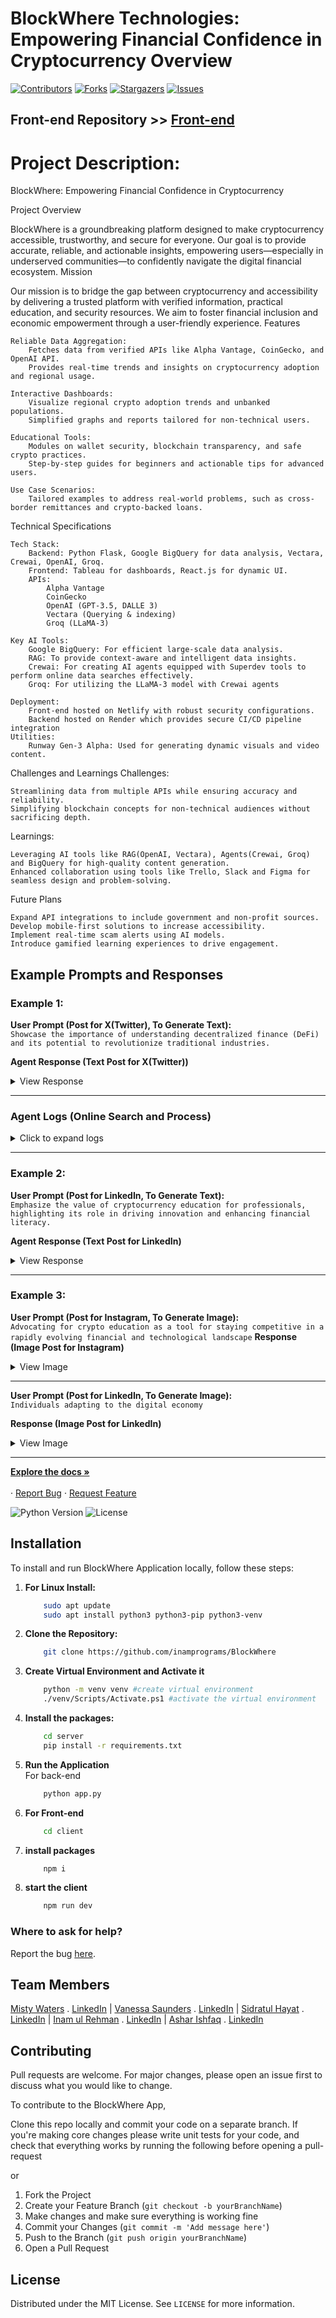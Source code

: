 # BlockWhere Technologies: Empowering Financial Confidence in Cryptocurrency Overview 

[![Contributors][contributors-shield]][contributors-url]
[![Forks][forks-shield]][forks-url]
[![Stargazers][stars-shield]][stars-url]
[![Issues][issues-shield]][issues-url]

## Front-end Repository >>  [Front-end](https://github.com/your-username/frontend-repo)

# Project Description:

BlockWhere: Empowering Financial Confidence in Cryptocurrency

Project Overview

BlockWhere is a groundbreaking platform designed to make cryptocurrency accessible, trustworthy, and secure for everyone. Our goal is to provide accurate, reliable, and actionable insights, empowering users—especially in underserved communities—to confidently navigate the digital financial ecosystem.
Mission

Our mission is to bridge the gap between cryptocurrency and accessibility by delivering a trusted platform with verified information, practical education, and security resources. We aim to foster financial inclusion and economic empowerment through a user-friendly experience.
Features

    Reliable Data Aggregation:
        Fetches data from verified APIs like Alpha Vantage, CoinGecko, and OpenAI API.
        Provides real-time trends and insights on cryptocurrency adoption and regional usage.

    Interactive Dashboards:
        Visualize regional crypto adoption trends and unbanked populations.
        Simplified graphs and reports tailored for non-technical users.

    Educational Tools:
        Modules on wallet security, blockchain transparency, and safe crypto practices.
        Step-by-step guides for beginners and actionable tips for advanced users.

    Use Case Scenarios:
        Tailored examples to address real-world problems, such as cross-border remittances and crypto-backed loans.

Technical Specifications

    Tech Stack:
        Backend: Python Flask, Google BigQuery for data analysis, Vectara, Crewai, OpenAI, Groq.
        Frontend: Tableau for dashboards, React.js for dynamic UI.
        APIs:
            Alpha Vantage
            CoinGecko
            OpenAI (GPT-3.5, DALLE 3)
            Vectara (Querying & indexing)
            Groq (LLaMA-3)

    Key AI Tools:
        Google BigQuery: For efficient large-scale data analysis.
        RAG: To provide context-aware and intelligent data insights.
        Crewai: For creating AI agents equipped with Superdev tools to perform online data searches effectively.
        Groq: For utilizing the LLaMA-3 model with Crewai agents

    Deployment:
        Front-end hosted on Netlify with robust security configurations.
        Backend hosted on Render which provides secure CI/CD pipeline integration
    Utilities:
        Runway Gen-3 Alpha: Used for generating dynamic visuals and video content.

Challenges and Learnings
Challenges:

    Streamlining data from multiple APIs while ensuring accuracy and reliability.
    Simplifying blockchain concepts for non-technical audiences without sacrificing depth.

Learnings:

    Leveraging AI tools like RAG(OpenAI, Vectara), Agents(Crewai, Groq) and BigQuery for high-quality content generation.
    Enhanced collaboration using tools like Trello, Slack and Figma for seamless design and problem-solving.

Future Plans

    Expand API integrations to include government and non-profit sources.
    Develop mobile-first solutions to increase accessibility.
    Implement real-time scam alerts using AI models.
    Introduce gamified learning experiences to drive engagement.

## Example Prompts and Responses

### Example 1:
**User Prompt (Post for X(Twitter), To Generate Text):**  
`Showcase the importance of understanding decentralized finance (DeFi) and its potential to revolutionize traditional industries.`

**Agent Response (Text Post for X(Twitter))**  
<details>
<summary>View Response</summary>

Here is the polished news post, formatted for Twitter, ready for publishing:

**Revolutionizing Traditional Industries: The Power of Decentralized Finance (DeFi)**

Did you know that DeFi has the potential to disrupt traditional industries such as banking, lending, and asset
management? With its market capitalization reaching over $100 billion in 2021, DeFi is revolutionizing the way we think
about finance! #DeFi #Blockchain #Fintech #FinancialInnovation #TraditionalIndustries #Disruption

**The Potential of DeFi to Revolutionize Traditional Industries**

DeFi lending platforms allow individuals to lend and borrow cryptocurrencies in a decentralized manner, eliminating the
need for intermediaries. Projects like Compound and Aave have already gained significant traction, with millions of
dollars in assets locked in their protocols. #DeFiLending #DecentralizedFinance

**Key Benefits of DeFi**

DeFi offers several benefits over traditional finance, including decentralization and transparency, accessibility and
inclusivity, efficiency and cost-effectiveness, and security and risk management. #DeFiBenefits #FinancialInclusion

**Challenges and Limitations of DeFi**

Despite its potential, DeFi faces several challenges and limitations, including regulatory uncertainty and compliance,
security risks and hacking threats, and scalability and interoperability issues. #DeFiChallenges #RegulatoryUncertainty

**Conclusion and Future Outlook**

DeFi has the potential to revolutionize traditional industries and create new opportunities for innovation and growth.
As DeFi continues to evolve, we can expect to see new innovations and applications emerge. Stay ahead of the curve and
learn more about DeFi today! #DeFiFuture #FinancialInnovation

#DeFi #Blockchain #Fintech #FinancialInnovation #TraditionalIndustries #Disruption #Revolutionize

</details>

---
### Agent Logs (Online Search and Process)
<details>
<summary>Click to expand logs</summary>

[2024-12-10 16:17:02][DEBUG]: == Working Agent: News Content Planner
 [2024-12-10 16:17:02][INFO]: == Starting Task: 1. Research the latest news and trends on Showcase the importance of understanding decentralized finance (DeFi) and its potential to revolutionize traditional industries. from prioritized sources.
2. Identify target audiences for the post and analyze their preferences and platform usage.
3. Create a detailed outline for a post, including key points, SEO keywords, and suggested hashtags.
4. Adjust the tone and format for the selected platform X(Twitter).
5. Suggest popular trends, hashtags, and formats for higher engagement.
2024-12-10 16:17:02,477 - 7416 - manager.py-manager:293 - WARNING: Error in StdOutCallbackHandler.on_chain_start callback: AttributeError("'NoneType' object has no attribute 'get'")
Thought: I need to research the latest news and trends on decentralized finance (DeFi) and its potential to revolutionize traditional industries.

Action: Search the internet
Action Input: {"search_query": "decentralized finance news"} 


Search results: Title: Latest News on DeFi by COintelegraph
Link: https://cointelegraph.com/tags/defi
Snippet: DeFi is a sector within the overall cryptocurrency and blockchain industry focused on providing a decentralized version of mainstream financial opportunities.

Title: Decentralised finance - Financial Times
Link: https://www.ft.com/decentralised-finance
Snippet: Regulators target blockchain-based 'decentralised finance'. Task force says services should comply with anti-money laundering rules.

Title: DeFi - Crypto: Decentralized Finance - Bloomberg
Link: https://www.bloomberg.com/crypto/defi
Snippet: September 30, 2024 · Trump's Crypto Venture Begins Sign-Ups While Business Purpose Remains Unclear · Key Speakers At The Bitcoin 2024 Conference ; August 20, 2024.

Title: Beware of Decentralized Finance (DeFi) - DC Department of Insurance
Link: https://disb.dc.gov/page/beware-decentralized-finance-defi
Snippet: This alert discusses DeFi and its risks and how you can protect yourself from falling victim to a DeFi scam.

Title: Decentralized Finance | CoinDesk
Link: https://www.coindesk.com/tag/decentralized-finance
Snippet: In this week's issue of our weekly blockchain tech newsletter, Sam Kessler explores how "liquid restaking tokens" or LRTs are remaking decentralized finance.

Title: News DeFi - CryptoSlate
Link: https://cryptoslate.com/defi/
Snippet: CryptoSlate is only an informational website that provides news about coins, blockchain companies, blockchain products and blockchain events. None of the ...

Title: Decentralized Masters: Predicting Market Trends and Empowering a ...
Link: https://www.usatoday.com/story/special/contributor-content/2024/12/09/decentralized-masters-predicting-market-trends-and-empowering-a-community-of-defi-enthusiasts-with-t/76865856007/
Snippet: In recent years, decentralized finance (DeFi) has emerged as a revolutionary movement within the financial world, providing unprecedented ...

Title: Decentralized Finance - News & Insights - Blockworks
Link: https://blockworks.co/tag/decentralized-finance
Snippet: Budding DeFi protocols have already struggled to keep hackers at bay in 2024, with almost $100 million lost in less than a week. by Bessie Liu /.

Title: decentralized finance (DeFi) Latest News - TheRecord Media
Link: https://therecord.media/tag/defi
Snippet: decentralized finance (DeFi) · Penpie DeFi platform files reports with FBI, Singapore police after $27 million crypto theft · BriefCrypto platform UwU Lend ...

Title: decentralized finance | US News
Link: https://www.usnews.com/topics/subjects/decentralized-finance
Snippet: Investing 6 Best Cryptocurrencies to Buy Crypto is taking off in late 2024. Here's a look at some top buys.



Thought: I have gathered the latest news and trends on decentralized finance (DeFi) and its potential to revolutionize traditional industries.

Action: Identify target audiences for the post and analyze their preferences and platform usage.

Action Input: {"search_query": "target audience for DeFi news"} 

Action 'Identify target audiences for the post and analyze their preferences and platform usage.' don't exist, these are the only available 
Actions:
 Search the internet(**kwargs: Any) -> Any - Search the internet(search_query: 'string') - A tool that can be used to search the internet with a search_query.

Thought: I need to identify target audiences for the post and analyze their preferences and platform usage.

Action: Search the internet
Action Input: {"search_query": "target audience for DeFi news"} 


Search results: Title: DeFi Marketing & Advertising Guide for 2024 - Blockchain-Ads.com
Link: https://www.blockchain-ads.com/post/defi-marketing-advertising
Snippet: Blockchain-Ads achieved this by targeting Web3 natives, crypto staking users, and DeFi traders with specific portfolio values.

Title: How to Promote Your DeFi Project in 2024: Effective Marketing ...
Link: https://coldchain.agency/defi-marketing-strategies-in-2024/
Snippet: Understand Your Audience: Gain deep insights into the needs and preferences of your target audience within the DeFi community. · Keyword Research: Conduct ...

Title: DeFi Marketing: 7 Powerful Marketing Strategies To Get More Users
Link: https://www.growthchain.io/blog/defi-marketing-7-powerful-marketing-strategies-to-get-more-users
Snippet: With various targeting mechanisms and ad formats, many crypto ad networks can provide the most relevant audience for your DeFi platform.

Title: Key DeFi Marketing Strategies for Success in 2024 | Pressfarm
Link: https://press.farm/key-defi-marketing-strategies/
Snippet: Successful DeFi marketing in 2023 requires a combination of innovative strategies, a deep understanding of your target audience, and strategic partnerships.

Title: Complete DeFi Marketing Guide For 2024 - Coinbound
Link: https://coinbound.io/defi-marketing/
Snippet: With clear content goals, you can set up a DeFi content strategy that produces content on what your target audiences are searching 
for and ...

Title: The Ultimate Guide to DeFi (Decentralized Finance) Marketing
Link: https://blog.sagipl.com/defi-marketing/
Snippet: A high-quality, tailored DeFi marketing strategy can help you identify and reach your target audiences and promote your product/service to them ...

Title: Mastering DeFi Marketing: Strategies to Promote Your DeFi Project ...
Link: https://www.linkedin.com/pulse/mastering-defi-marketing-strategies-promote-your-project-2024-rjkxf?trk=organization_guest_main-feed-card_feed-article-content
Snippet: In this article, we will explore the optimal DeFi marketing mix to help you reach your target audience effectively. Defining Your DeFi Project.

Title: Latest DeFi Trends in 2024 - GrowthChain
Link: https://www.growthchain.io/blog/defi-marketing-latest-trends
Snippet: DeFi Trends in 2024: NFTs, gamification, influencer partnerships, community building, and content education are key marketing strategies.

Title: Crypto Advertising: How to Target Cryptocurrency Users - Colormatics
Link: https://www.colormatics.com/article/crypto-advertising-how-to-target-cryptocurrency-users/
Snippet: In this article, Colormatics breaks down the attributes of crypto audiences, where to place your messaging, how to create an advertising plan and the future ...

Title: Top Tools Used For DeFi Marketing In 2024 | Coinpresso
Link: https://coinpresso.io/blog/top-tools-used-for-defi-marketing-in-2024
Snippet: Discover the top tools used for DeFi marketing in 2024 by leading crypto marketing agencies. Learn more!



Thought: I have gathered information on target audiences for DeFi news and analyzed their preferences and platform usage.

Action: Search the internet
Action Input: {"search_query": "DeFi audience demographics"} 


Search results: Title: DeFi user count 2018-2024 - Statista
Link: https://www.statista.com/statistics/1297745/defi-user-number/
Snippet: Decentralized Finance users reached a peak of 7.5 million unique users in late 2021, whereas figures in 2023 are considerably lower.

Title: 4 Key Findings in CoinGecko's Decentralized Finance (DeFi) Survey
Link: https://www.coingecko.com/learn/defi-survey
Snippet: Gender gap is prominent in DeFi - DeFi users are dominated by male and more than half of them are aged between 20-40 years old.    

Title: 41+ Brand New DeFi Statistics (2024) - Exploding Topics
Link: https://explodingtopics.com/blog/defi-stats
Snippet: This article is a list of 24+ brand-new decentralized finance (DeFi) statistics for 2024. Interest in DeFi has exploded over the last 3 years.

Title: Decentralized Finance (DeFi) - statistics & facts | Statista
Link: https://proxy.parisjc.edu:8293/topics/8444/decentralized-finance-defi/
Snippet: Find the most up-to-date statistics and facts on the DeFi market worldwide.

Title: DeFi User Survey — The results & insights | by dex.blue - Medium
Link: https://medium.com/dexdotblue/defi-usage-survey-the-results-insights-b3481275019b
Snippet: Section 1: Demographics and general user information. The average age of all survey participants is 31 years, ranging from 16 years to 66 years.

Title: DeFi Statistics 2024 - Social Capital Markets
Link: https://socialcapitalmarkets.net/crypto-trading/defi-statistics/
Snippet: In November 2021, the number of unique DeFi users peaked at 7,540,644. By March 2024, this number had dropped slightly to 6,825,100. These ...

Title: DeFi - Worldwide | Statista Market Forecast
Link: https://www.statista.com/outlook/fmo/digital-assets/defi/worldwide
Snippet: Looking ahead, the number of users in the DeFi market is expected to reach 53.56m users by 2025. The user penetration rate is projected to be 0.69% in 2024 and ...

Title: Eye-Opening DeFi Statistics & Facts (Updated for 2024)
Link: https://www.banklesstimes.com/defi-statistics/
Snippet: The number of DeFi users in the world reached 7.5 million in 2021. In 2021, the number of worldwide DeFi users reached a peak of 7.5 million. ...

Title: [Infographic] Web3 Trends & Demographics - RZLT
Link: https://rzlt.io/infographic-web3-trends-demographics/
Snippet: 50% of DeFi users are Millennials; 70% of DeFi & NFT users are male; 19% of US Gen Z owns an NFT. As for geography, we see an uneve---
Title: [Infographic] Web3 Trends & Demographics - RZLT
Link: https://rzlt.io/infographic-web3-trends-demographics/
Snippet: 50% of DeFi users are Millennials; 70% of DeFi & NFT users are male; 19% of US Gen Z owns an NFT. As for geography, we see an uneveTitle: [Infographic] Web3 Trends & Demographics - RZLT
Link: https://rzlt.io/infographic-web3-trends-demographics/
Snippet: 50% of DeFi users are Millennials; 70% of DeFi & NFT users are male; 19% of US Gen Z owns an NFT. As for geography, we see an uneveLink: https://rzlt.io/infographic-web3-trends-demographics/
Snippet: 50% of DeFi users are Millennials; 70% of DeFi & NFT users are male; 19% of US Gen Z owns an NFT. As for geography, we see an uneven distribution throughout ...

Title: DeFi Marketing & Advertising Guide for 2024 - Blockchain-Ads.com
Link: https://www.blockchain-ads.com/post/defi-marketing-advertising
Link: https://www.blockchain-ads.com/post/defi-marketing-advertising
Snippet: In this comprehensive guide, we delve into everything you need to know to commence your journey of marketing your DeFi projects.   



Thought: I need to create a detailed outline for a post on Showcase the importance of understanding decentralized finance (DeFi) and its potential to revolutionize traditional industries.

Action: Search the internet
Action Input: {"search_query": "DeFi outline"} 


Search results: Title: What Is Decentralized Finance (DeFi) and How Does It Work?
Link: https://www.investopedia.com/decentralized-finance-defi-5113835
Snippet: DeFi is an all-inclusive term for any application that uses blockchain and cryptocurrency techniques or technology to offer financial services.

Title: Analyzing the DeFi Ecosystem - Chainlink
Link: https://chain.link/education-hub/defi-ecosystem
Snippet: In this article, we outline the infrastructure, products, and market dynamics that currently define the DeFi landscape.

Title: What Is DeFi (Decentralized Finance)? » Explained | Chainlink
Link: https://chain.link/education/defi
Snippet: Decentralized finance, or “DeFi,” refers to the emerging blockchain-based ecosystem of permissionless and transparent financial services.

Title: Key Elements of an Effective DeFi Framework
Link: https://cryptoforinnovation.org/key-elements-of-an-effective-defi-framework/
Snippet: We outline critical elements for an effective DeFi regulatory framework that are feasible, suitable, and proportionate for regulators and DeFi innovators.

Title: Decentralized Finance (DeFi) - An Introduction (with Examples) | Brave
Link: https://brave.com/web3/what-is-defi/
Snippet: DeFi is an invention of the crypto era, built on decentralized networks powered by blockchain technology and cryptocurrency.       

Title: [PDF] Introduc)on and Overview of DeFi - Berkeley RDI
Link: https://rdi.berkeley.edu/berkeley-defi/assets/material/lec1-dawn-defi-mooc-intro-defi.pdf
Snippet: What is Decentralized Finance (DeFi)?. ▫ Financial infrastructure as an open, permissionless, and highly interoperable protocol stack built on.

Title: What is DeFi? - Decentralized Finance Explained - AWS
Link: https://aws.amazon.com/web3/what-is-defi/
Snippet: Blockchain-based alternatives to traditional financial services have come to be called decentralized finance, or DeFi.

Title: Decentralized Finance (DeFi): An Overview of the DeFi Space
Link: https://komodoplatform.com/en/academy/decentralized-finance-defi/
Snippet: What Is DeFi? DeFi applications foster an open financial system in which ordinary users can lend, borrow, and exchange money using 
software, ...

Title: What is DeFi? Decentralized Finance Trends - Gemini
Link: https://www.gemini.com/cryptopedia/what-is-defi-crypto-decentralized-finance-projects
Snippet: DeFi is a new financial framework consisting of decentralized blockchain protocols and underlying smart contract technology.       



Thought: I need to create a detailed outline for a post on Showcase the importance of understanding decentralized finance (DeFi) and its potential to revolutionize traditional industries.

Action: Search the internet
Action Input: {"search_query": "DeFi outline"} 

I tried reusing the same input, I must stop using this action input. I'll try something else instead.



Thought: I need to create a detailed outline for a post on Showcase the importance of understanding decentralized finance (DeFi) and its potential to revolutionize traditional industries.

Action: Search the internet
Action Input: {"search_query": "DeFi revolutionize traditional industries"} 


Search results: Title: Decentralized Finance (DeFi): Revolutionizing Traditional Banking
Link: https://medium.com/@V-Blaze/decentralized-finance-defi-revolutionizing-traditional-banking-ba1e0648c035
Snippet: DeFi leverages blockchain technology to create a financial ecosystem that is decentralized, transparent, and accessible to anyone with an internet connection.

Title: Decentralized Finance (defi): Revolutionizing Traditional Banking ...
Link: https://ruralhandmade.com/blog/decentralized-finance-defi-revolutionizing-traditional
Snippet: Rooted in the revolutionary capabilities of blockchain technology, DeFi is poised to redefine traditional banking systems and usher in a new era ...

Title: How DeFi is revolutionizing the financial industry - Moneycontrol
Link: https://www.moneycontrol.com/msite/wazirx-cryptocontrol-articles/how-defi-is-revolutionizing-the-financial-industry/
Snippet: DeFi projects on the blockchain network provide easy and cheaper access to capital, efficient lending and borrowing and decentralised crypto and synthetic ...

Title: Beyond The Ledger: Traditional Finance In The Age Of DeFi - Forbes
Link: https://www.forbes.com/councils/forbesfinancecouncil/2024/02/12/beyond-the-ledger-traditional-finance-in-the-age-of-defi/
Snippet: DeFi, a blockchain-based ecosystem, is revolutionizing traditional financial services such as lending, borrowing and asset management.

Title: The DeFi Revolution & Explaining Decentralized Finance
Link: https://www.argoblockchain.com/articles/defi-revolution-decentralized-finance
Snippet: DeFi is the concept of replicating traditional financial instruments in a decentralized architecture.

Title: Decentralized Finance (DeFi): Revolutionizing the Financial ...
Link: https://thepaymentsassociation.org/article/decentralized-finance-defi-revolutionizing-the-financial-landscape-through-blockchain-technology/
Snippet: Conclusion. The remarkable growth of DeFi showcases its potential to revolutionize the financial industry through cutting-edge technology and ...

Title: Decentralized Finance (DeFi): How It's Revolutionizing Traditional ...
Link: https://www.linkedin.com/pulse/decentralized-finance-defi-how-its-revolutionizing-banking-labre-1ts0f
Snippet: This innovative ecosystem, built on blockchain technology, offers a radical alternative to traditional banking systems, empowering 
individuals to take control ...

Title: [PDF] Blockchain and decentralized finance (DEFI)
Link: https://wjarr.com/sites/default/files/WJARR-2024-2968.pdf
Snippet: Abstract. Blockchain technology and Decentralized Finance (DeFi) are revolutionizing traditional banking and financial systems.    

Title: Three Ways DeFi Will Revolutionize Financial Services - CoinDesk
Link: https://www.coindesk.com/business/2024/09/18/three-ways-defi-will-revolutionize-financial-services
Snippet: Three Ways DeFi Will Revolutionize Financial Services · 1. Tokenization of real-world assets · 2. Always-on lending marketplaces · 
3. Becoming your ...



Thought: I now know the final answer

Final Answer:

**Comprehensive News Content Plan for Twitter**

**Title:** "Revolutionizing Traditional Industries: The Power of Decentralized Finance (DeFi)"

**Target Audience:** DeFi enthusiasts, crypto investors, fintech professionals, and individuals interested in blockchain technology and financial innovation.

**Outline:**

I. Introduction to DeFi

* Definition and explanation of decentralized finance
* Brief history and evolution of DeFi

II. The Potential of DeFi to Revolutionize Traditional Industries

* Overview of traditional industries that can be disrupted by DeFi (e.g., banking, lending, asset management)
* Examples of DeFi projects and their impact on traditional industries

III. Key Benefits of DeFi

* Decentralization and transparency
* Accessibility and inclusivity
* Efficiency and cost-effectiveness
* Security and risk management

IV. Challenges and Limitations of DeFi

* Regulatory uncertainty and compliance
* Security risks and hacking threats
* Scalability and interoperability issues
* Education and adoption barriers

V. Conclusion and Future Outlook

* Recap of the potential of DeFi to revolutionize traditional industries
* Future predictions and trends in the DeFi space

**SEO Keywords:** decentralized finance, DeFi, blockchain, fintech, financial innovation, traditional industries, disruption, revolutionize.
**Hashtags:** #DeFi #Blockchain #Fintech #FinancialInnovation #TraditionalIndustries #Disruption #Revolutionize

**Tone and Format:** Informative, engaging, and concise. The post will include a mix of short paragraphs, bullet points, and relevant images or infographics to enhance readability and visual appeal.

**Sources:**

* CoinTelegraph
* Financial Times
* Bloomberg
* CoinDesk
* Chainlink
* Investopedia
* Brave
* Gemini
* Komodo Platform
* Rural Handmade
* Moneycontrol
* Forbes
* Argoblockchain
* The Payments Association
* LinkedIn
* CoinDesk

This comprehensive news content plan is designed to educate and engage Twitter users on the importance of understanding decentralized finance (DeFi) and its potential to revolutionize traditional industries. The post will provide a clear and concise overview of DeFi, its benefits, and its challenges, while highlighting its potential to disrupt traditional industries and create new opportunities for innovation and growth.

> Finished chain.
 [2024-12-10 16:20:53][DEBUG]: == [News Content Planner] Task output: **Comprehensive News Content Plan for Twitter**

**Title:** "Revolutionizing Traditional Industries: The Power of Decentralized Finance (DeFi)"

**Target Audience:** DeFi enthusiasts, crypto investors, fintech professionals, and individuals interested in blockchain technology and financial innovation.

**Outline:**

I. Introduction to DeFi

* Definition and explanation of decentralized finance
* Brief history and evolution of DeFi

II. The Potential of DeFi to Revolutionize Traditional Industries

* Overview of traditional industries that can be disrupted by DeFi (e.g., banking, lending, asset management)
* Examples of DeFi projects and their impact on traditional industries

III. Key Benefits of DeFi

* Decentralization and transparency
* Accessibility and inclusivity
* Efficiency and cost-effectiveness
* Security and risk management

IV. Challenges and Limitations of DeFi

* Regulatory uncertainty and compliance
* Security risks and hacking threats
* Scalability and interoperability issues
* Education and adoption barriers

V. Conclusion and Future Outlook

* Recap of the potential of DeFi to revolutionize traditional industries
* Future predictions and trends in the DeFi space

**SEO Keywords:** decentralized finance, DeFi, blockchain, fintech, financial innovation, traditional industries, disruption, revolutionize.
**Hashtags:** #DeFi #Blockchain #Fintech #FinancialInnovation #TraditionalIndustries #Disruption #Revolutionize

**Tone and Format:** Informative, engaging, and concise. The post will include a mix of short paragraphs, bullet points, and relevant images or infographics to enhance readability and visual appeal.

**Sources:**

* CoinTelegraph
* Financial Times
* Bloomberg
* CoinDesk
* Chainlink
* Investopedia
* Brave
* Gemini
* Komodo Platform
* Rural Handmade
* Moneycontrol
* Forbes
* Argoblockchain
* The Payments Association
* LinkedIn
* CoinDesk

This comprehensive news content plan is designed to educate and engage Twitter users on the importance of understanding decentralized finance (DeFi) and its potential to revolutionize traditional industries. The post will provide a clear and concise overview of DeFi, its benefits, and its challenges, while highlighting its potential to disrupt traditional industries and create new opportunities for innovation and growth.


 [2024-12-10 16:20:53][DEBUG]: == Working Agent: News Content Writer
 [2024-12-10 16:20:53][INFO]: == Starting Task: 1. Use the content plan to draft an engaging news post on Showcase the importance of understanding decentralized finance (DeFi) and its potential to revolutionize traditional industries. for X(Twitter).
2. Adapt the tone and format based on the platform's specific requirements (LinkedIn, Instagram, Twitter).
3. Include relevant data and ensure a strong opening, informative body, and impactful conclusion.
4. Integrate trending hashtags and follow best practices for X(Twitter) platform-specific  engagement.
5. Make suggestions for iterative refinement based on user feedback (e.g., tone adjustments, focus areas).
2024-12-10 16:20:53,961 - 7416 - manager.py-manager:293 - WARNING: Error in StdOutCallbackHandler.on_chain_start callback: AttributeError("'NoneType' object has no attribute 'get'")
I need to draft a well-structured and engaging news post on "Revolutionizing Traditional Industries: The Power of Decentralized Finance (DeFi)" for Twitter, ensuring it aligns with user preferences.

Action: Search the internet
Action Input: {"search_query": "decentralized finance definition"} 


Search results: Title: What is DeFi? | Decentralized finance overview - Fidelity Investments
Link: https://www.fidelity.com/learning-center/trading-investing/crypto/decentralized-finance-defined
Snippet: DeFi stands for decentralized finance, which means everything from simple transfers to complex financial functions are facilitated 
without any third-party ...

Title: What Is Decentralized Finance? | Britannica Money
Link: https://www.britannica.com/money/decentralized-finance-defi
Snippet: Decentralized finance—or DeFi for short—is an emerging digital ecosystem that allows people to send, purchase, and exchange financial assets without relying on ...

Title: What is DeFi? - Decentralized Finance Explained - AWS
Link: https://aws.amazon.com/web3/what-is-defi/
Snippet: Blockchain-based alternatives to traditional financial services have come to be called decentralized finance, or DeFi.

Title: What is DeFi? - Coinbase
Link: https://www.coinbase.com/learn/crypto-basics/what-is-defi
Snippet: Short for decentralized finance, DeFi is an umbrella term for peer-to-peer financial services on public blockchains, primarily Ethereum. DeFi (or “decentralized ...

Title: The Technology of Decentralized Finance (DeFi)
Link: https://www.bis.org/publ/work1066.htm
Snippet: Decentralized Finance (DeFi) is a new financial paradigm that leverages distributed ledger technologies to offer services such as lending, ...

Title: What Is DeFi? A Beginner's Guide To Decentralized Finance
Link: https://www.bankrate.com/investing/what-is-decentralized-finance-defi-crypto/
Snippet: DeFi — short for decentralized finance — is a new vision of banking and financial services that is based on peer-to-peer payments through ...

Title: What Is DeFi? A Beginner's Guide to Decentralized Finance
Link: https://www.fool.com/terms/d/decentralized-finance/
Snippet: Decentralized finance (DeFi) is a financial system built on blockchain technology, allowing for peer-to-peer transactions without inter.

Title: What is DeFi? A beginner's guide to decentralized finance - N26
Link: https://n26.com/en-eu/blog/what-is-defi
Snippet: Decentralized finance allows people to make transactions directly with other people using blockchain networks, rather than through 
centralized ...

Title: [PDF] Bank to the Future: Decentralized Finance (DeFi) Defined - TN.gov
Link: https://www.tn.gov/content/dam/tn/commerce/documents/securities/posts/Investor-Advisor-Alert_DeF.pdf
Snippet: Decentralized finance, or DeFi, is a relatively new blockchain-based set of financial services gaining popularity and acceptance. This alert discusses DeFi, the ...



Thought: I now can give a great answer
Final Answer:

**Revolutionizing Traditional Industries: The Power of Decentralized Finance (DeFi)**

**Introduction to DeFi**

Decentralized finance, or DeFi, is a new financial paradigm that leverages distributed ledger technologies to offer services such as lending, borrowing, and trading. DeFi has been gaining popularity and acceptance, with its market capitalization reaching over $100 billion in 2021. But what exactly is DeFi, and how can it revolutionize traditional industries?

**The Potential of DeFi to Revolutionize Traditional Industries**

DeFi has the potential to disrupt traditional industries such as banking, lending, and asset management. For instance, DeFi lending platforms allow individuals to lend and borrow cryptocurrencies in a decentralized manner, eliminating the need for intermediaries. DeFi projects such as Compound and Aave have already gained significant traction, with millions of dollars in assets locked in their protocols.

**Key Benefits of DeFi**

DeFi offers several benefits over traditional finance, including:

* **Decentralization and transparency**: DeFi platforms operate on blockchain networks, ensuring transparency and immutability of transactions.
* **Accessibility and inclusivity**: DeFi platforms are open to anyone with an internet connection, providing access to financial services for the underserved.
* **Efficiency and cost-effectiveness**: DeFi platforms automate many processes, reducing costs and increasing efficiency.
* **Security and risk management**: DeFi platforms use advanced cryptographic techniques to secure transactions and manage risk.

**Challenges and Limitations of DeFi**

Despite its potential, DeFi faces several challenges and limitations, including:

* **Regulatory uncertainty and compliance**: DeFi platforms operate in a regulatory gray area, making it difficult to ensure compliance with existing laws and regulations.
* **Security risks and hacking threats**: DeFi platforms are vulnerable to hacking threats and security risks, which can result in significant losses.
* **Scalability and interoperability issues**: DeFi platforms often struggle with scalability and interoperability issues, limiting their adoption.

**Conclusion and Future Outlook**

DeFi has the potential to revolutionize traditional industries and create new opportunities for innovation and growth. While it faces several challenges and limitations, the benefits of DeFi make it an exciting and promising space to watch. As DeFi continues to evolve, we can expect to see new innovations and applications emerge.

#DeFi #Blockchain #Fintech #FinancialInnovation #TraditionalIndustries #Disruption #Revolutionize

> Finished chain.
 [2024-12-10 16:21:54][DEBUG]: == [News Content Writer] Task output: **Revolutionizing Traditional Industries: The Power of Decentralized Finance (DeFi)**

**Introduction to DeFi**

Decentralized finance, or DeFi, is a new financial paradigm that leverages distributed ledger technologies to offer services such as lending, borrowing, and trading. DeFi has been gaining popularity and acceptance, with its market capitalization reaching over $100 billion in 2021. But what exactly is DeFi, and how can it revolutionize traditional industries?

**The Potential of DeFi to Revolutionize Traditional Industries**

DeFi has the potential to disrupt traditional industries such as banking, lending, and asset management. For instance, DeFi lending platforms allow individuals to lend and borrow cryptocurrencies in a decentralized manner, eliminating the need for intermediaries. DeFi projects such as Compound and Aave have already gained significant traction, with millions of dollars in assets locked in their protocols.

**Key Benefits of DeFi**

DeFi offers several benefits over traditional finance, including:

* **Decentralization and transparency**: DeFi platforms operate on blockchain networks, ensuring transparency and immutability of transactions.
* **Accessibility and inclusivity**: DeFi platforms are open to anyone with an internet connection, providing access to financial services for the underserved.
* **Efficiency and cost-effectiveness**: DeFi platforms automate many processes, reducing costs and increasing efficiency.
* **Security and risk management**: DeFi platforms use advanced cryptographic techniques to secure transactions and manage risk.

**Challenges and Limitations of DeFi**

Despite its potential, DeFi faces several challenges and limitations, including:

* **Regulatory uncertainty and compliance**: DeFi platforms operate in a regulatory gray area, making it difficult to ensure compliance with existing laws and regulations.
* **Security risks and hacking threats**: DeFi platforms are vulnerable to hacking threats and security risks, which can result in significant losses.
* **Scalability and interoperability issues**: DeFi platforms often struggle with scalability and interoperability issues, limiting their adoption.

**Conclusion and Future Outlook**

DeFi has the potential to revolutionize traditional industries and create new opportunities for innovation and growth. While it faces several challenges and limitations, the benefits of DeFi make it an exciting and promising space to watch. As DeFi continues to evolve, we can expect to see new innovations and applications emerge.

#DeFi #Blockchain #Fintech #FinancialInnovation #TraditionalIndustries #Disruption #Revolutionize


 [2024-12-10 16:21:54][DEBUG]: == Working Agent: News Content Editor
 [2024-12-10 16:21:54][INFO]: == Starting Task: Proofread and edit the news post for grammatical accuracy, platform alignment, and optimal brand voice. Suggest trending hashtags or content format enhancements.
2024-12-10 16:21:54,555 - 7416 - manager.py-manager:293 - WARNING: Error in StdOutCallbackHandler.on_chain_start callback: AttributeError("'NoneType' object has no attribute 'get'")
I should research the current trends and best practices for writing a news post on Twitter to ensure my edited post aligns with the platform's requirements and user preferences.

Action: Search the internet
Action Input: {"search_query": "Twitter news post best practices"} 


Search results: Title: Best Practices for Sharing Content on Twitter - Hootsuite Academy
Link: https://education.hootsuite.com/pages/best-practices-content-on-twitter
Snippet: In summary, write strong tweets that include relevant hashtags and rich media. Use Twitter to promote your content multiple times and recycle evergreen content.

Title: Twitter Best Practices | Brand Communications Guide
Link: https://communicationsguide.ucdavis.edu/departments/social-media/platform-best-practices/twitter-best-practices
Snippet: When posting on Twitter, key accessibility areas to consider are: graphics, image and video descriptions, alternative text, video captioning and ...

Title: Twitter best practices - WashU Social Hub - Washington University
Link: https://socialmedia.wustl.edu/best-practices/twitter-best-practices/
Snippet: As always, make sure the structure of your content tells a story — a beginning, middle and end. Hashtags. Hashtags and tags can help establish brand identity, ...

Title: 3 Best Practices for Twitter and Reaching Your Audience
Link: https://support.cornershopcreative.com/support/solutions/articles/43000699301-best-practices-for-twitter
Snippet: Posting on Twitter differs from other platforms in that you should aim to post much more often, around 2-5 times a day, including retweets.

Title: 15 Best Practices For Twitter For 2024 - Statusbrew
Link: https://statusbrew.com/insights/best-practices-for-twitter/
Snippet: Avoid writing long, rambling tweets; keep them short and sweet. Refrain from oversharing on your timeline. Share helpful tips or insights into ...

Title: Best Practices Guide for Twitter (X) | by Jania Breland - Medium
Link: https://medium.com/@jania.lakara/best-practices-guide-for-twitter-x-2bbfa1e56493
Snippet: You need to post at least one time a day, not including retweets. We have been posting daily for over two years, so it is important to stay ...

Title: Twitter Best Practices - Social Media - Texas State University
Link: https://www.socialmedia.txst.edu/best-practices/twitter.html
Snippet: Images with text should use color combinations that meet color contrast requirements. Alt text should always be added to images and GIFs on Twitter. Remember ...

Title: (x)twitter - Best Practices - Florida Atlantic University
Link: https://www.fau.edu/public-affairs/marketing-services/social-media/best-practices/twitter-best-practices/
Snippet: Concise Text: Short, impactful text that captures attention quickly. · Visual Content: Images, GIFs, and videos are highly engaging and can make tweets stand out ...

Title: X (formerly Twitter) Best Practices - Social Media
Link: https://social.oregonstate.edu/x-formerly-twitter-best-practices
Snippet: Break up your timeline with pictures, videos or GIFs. These help engage the audience rather than having a random link to a news article. If you are using ...



Let's start again from the beginning.

Thought: I should research the current trends and best practices for writing a news post on Twitter to ensure my edited post aligns with the platform's requirements and user preferences.

Action: Search the internet
Action Input: {"search_query": "Twitter news post best practices"} 

I tried reusing the same input, I must stop using this action input. I'll try something else instead.



Let's start again from the beginning.

Thought: I should research the current trends and hashtags related to DeFi and blockchain to ensure my edited post is relevant and engaging.
Action: Search the internet
Action Input: {"search_query": "trending DeFi hashtags"} 


Search results: Title: Hashtags for #defi to grow your Instagram, TikTok
Link: https://best-hashtags.com/hashtag/defi/
Snippet: Best hashtags for use with #defi are #defi #crypto #cryptocurrency #blockchain #bitcoin #ethereum #nft #btc #cryptonews #eth #web #binance #cryptotrading ...

Title: Best #defi hashtags for Instagram, TikTok, YouTube [2024]
Link: https://iqhashtags.com/hashtags/hashtag/defi
Snippet: Use our hashtags generator to find the best #defi hashtags for your Instagram profile to get more followers, likes and reach.      

Title: defi - Trend Hashtag - TikTok For Business
Link: https://ads.tiktok.com/business/creativecenter/hashtag/defi/pc/en?countryCode=PK&period=30
Snippet: 1France. 3240. 2Belgium. 1358. 3Switzerland. 943. 4Luxembourg. 874. 5Canada. 409. Recommended for you. Related hashtags. Copy. #nft · #nfts · #nftart · # ...

Title: Best Instagram hashtags for #defi | Flick: Social Media Marketing ...
Link: https://www.flick.social/learn/hashtags/defi
Snippet: The top 30 trending hashtags for #defi · #Developpementpersonnel · #Confianceensoi · #Course · #Pertedepoids · #Plaisir · #Reussir 
· #Reussite · #Changement.

Title: Hashtags for #decentralized to grow your Instagram, TikTok
Link: https://best-hashtags.com/hashtag/decentralized/
Snippet: Best hashtags for use with #decentralized are #decentralized #blockchain #cryptocurrency #crypto #bitcoin #ethereum #web #defi #cryptotrading #hodl #btc ...

Title: Popular hashtags for crypto on Twitter and Instagram - RiteTag
Link: https://ritetag.com/best-hashtags-for/crypto
Snippet: Not sure which hashtags to use for crypto? Try these: #instacrypto #instabitcoin #instacryptocurrency #instabtc #instaethereum #instablockchain #instaeth ...

Title: Twitter DeFi Trends | by defi.org
Link: https://twitter.defi.org/
Snippet: Realtime tweets about DeFi on what's really going on in crypto. ... Popular #Hashtags. # Solana. 54,741. # NFTGiveaway. 18,973. # GameFi. 16,650.

Title: Top 15 TikTok Crypto Hashtags Achieved 115B Views - CoinGecko
Link: https://www.coingecko.com/research/publications/top-tiktok-crypto-hashtags
Snippet: #nft, #metaverse, #nfts, #defi and #blockchain are also highly popular on TikTok crypto, racking up billions of views each. Although general ...

Title: Top Finance Hashtags For 2025 - Contentworks Agency
Link: https://contentworks.agency/top-finance-hashtags-for-2025/
Snippet: #DeFi: Short for decentralised finance, this hashtag covers the growing DeFi ecosystem and its associated platforms. #MarketWatch: 
We use this ...

Title: Best #crypto hashtags for Instagram, TikTok, YouTube [2024]
Link: https://iqhashtags.com/hashtags/hashtag/crypto
Snippet: Explore the top 5 trending hashtags for #crypto in 2024. This curated list ... #defi · #cash · #cryptomarket · #binary · #marketing · #nftart · #cryptoart · # ...



Thought: I should research the current trends and hashtags related to DeFi and blockchain to ensure my edited post is relevant and engaging.
Action: Search the internet
Action Input: {"search_query": "trending DeFi hashtags"} 

I tried reusing the same input, I must stop using this action input. I'll try something else instead.



Thought: I should research the current trends and hashtags related to DeFi and blockchain to ensure my edited post is relevant and engaging.
Action: Search the internet
Action Input: {"search_query": "DeFi and blockchain trends"} 


Search results: Title: Cutting-Edge DeFi Trends to Follow in 2024 - Appinventiv
Link: https://appinventiv.com/blog/defi-trends/
Snippet: Explore the latest DeFi trends like NFT integration and cross-chain interoperability, reshaping business interactions with decentralized ...

Title: The future of DeFi: Trends to watch - Fintech News
Link: https://www.fintechnews.org/the-future-of-defi-trends-to-watch-2/
Snippet: Explore the DeFi trends to watch in 2024 · 1. Perpetual Liquidity Pools (PLPs) · 2. Intents-Based Architecture · 3. Points and Airdrop Meta · 4.

Title: 2025's Leading Trends in Blockchain Developmens
Link: https://www.teaminternational.com/blog/blockchain-development-trends
Snippet: Beyond Cryptocurrencies: 5 Leading Blockchain Development Trends in 2025 · 1) Blockchain as a Service (BaaS) · 2) Decentralized finance 2.0 (DeFi).

Title: Blockchain for Decentralized Finance (DeFi) - Consensys
Link: https://consensys.io/blockchain-use-cases/decentralized-finance
Snippet: This complete guide to DeFi covers everything from the basics of decentralized finance to popular DeFi applications such as DEXs, lending pools, and more.

Title: Top 5 DeFi Trends in 2024: The Ultimate Guide - CryptoPotato
Link: https://cryptopotato.com/top-defi-trend/
Snippet: Lending, trading, staking, and tokenization are just some of the most popular DeFi trends that have accumulated billions of dollars in total value locked (TVL).

Title: Top 10 Trends in Blockchain Technology [2025] - GeeksforGeeks
Link: https://www.geeksforgeeks.org/top-blockchain-technology-trends/
Snippet: 1. Interoperability and Cross-Chain Solutions · 2. Decentralized Finance (DeFi) Evolution · 3. NFTs Beyond Digital Art · 4. Sustainability and ...

Title: Future of Finance: Top DeFi Trends to Watch | by Codezeros - Medium
Link: https://medium.com/nerd-for-tech/future-of-finance-top-defi-trends-to-watch-819977bef89c
Snippet: This blog outlines the key DeFi trends to watch in 2024 and beyond, offering insights that can help businesses navigate this evolving sector.

Title: Key Trends Driving DeFi Development in 2025 - LinkedIn
Link: https://www.linkedin.com/pulse/key-trends-driving-defi-development-2025-rock-n-block-td07e
Snippet: Infrastructure costs are falling, and blockchain technology is becoming more user-friendly. Tokenization bridges traditional finance and DeFi ...

Title: DeFi Trends to Watch in 2024 - CoinGecko
Link: https://www.coingecko.com/learn/defi-trends-crypto
Snippet: Seven DeFi trends for investors to watch in 2024 include: Perpetual LP pools, intents based architecture, the points and airdrop meta, liquid staking protocols.

Title: 10 Important Blockchain Trends (2024-2027) - Exploding Topics
Link: https://explodingtopics.com/blog/blockchain-trends
Snippet: 1. Blockchain Gaming Gains Traction · 2. DAOs Go Mainstream · 3. KYC Integrates into DeFi Apps · 4. dApps Launch Backend “Products” · 5. Blockchain ...



Thought: I now know the final answer

Final Answer:

Here is the polished news post, formatted for Twitter, ready for publishing:

**Revolutionizing Traditional Industries: The Power of Decentralized Finance (DeFi)**

Did you know that DeFi has the potential to disrupt traditional industries such as banking, lending, and asset management? With its market capitalization reaching over $100 billion in 2021, DeFi is revolutionizing the way we think about finance! #DeFi #Blockchain #Fintech #FinancialInnovation #TraditionalIndustries #Disruption

**The Potential of DeFi to Revolutionize Traditional Industries**

DeFi lending platforms allow individuals to lend and borrow cryptocurrencies in a decentralized manner, eliminating the need for intermediaries. Projects like Compound and Aave have already gained significant traction, with millions of dollars in assets locked in their protocols. #DeFiLending #DecentralizedFinance

**Key Benefits of DeFi**

DeFi offers several benefits over traditional finance, including decentralization and transparency, accessibility and inclusivity, efficiency and cost-effectiveness, and security and risk management. #DeFiBenefits #FinancialInclusion

**Challenges and Limitations of DeFi**

Despite its potential, DeFi faces several challenges and limitations, including regulatory uncertainty and compliance, security risks and hacking threats, and scalability and interoperability issues. #DeFiChallenges #RegulatoryUncertainty

**Conclusion and Future Outlook**

DeFi has the potential to revolutionize traditional industries and create new opportunities for innovation and growth. As DeFi continues to 
evolve, we can expect to see new innovations and applications emerge. Stay ahead of the curve and learn more about DeFi today! #DeFiFuture #FinancialInnovation

#DeFi #Blockchain #Fintech #FinancialInnovation #TraditionalIndustries #Disruption #Revolutionize

> Finished chain.
 [2024-12-10 16:25:04][DEBUG]: == [News Content Editor] Task output: Here is the polished news post, formatted for Twitter, ready for publishing:

**Revolutionizing Traditional Industries: The Power of Decentralized Finance (DeFi)**

Did you know that DeFi has the potential to disrupt traditional industries such as banking, lending, and asset management? With its market capitalization reaching over $100 billion in 2021, DeFi is revolutionizing the way we think about finance! #DeFi #Blockchain #Fintech #FinancialInnovation #TraditionalIndustries #Disruption

**The Potential of DeFi to Revolutionize Traditional Industries**

DeFi lending platforms allow individuals to lend and borrow cryptocurrencies in a decentralized manner, eliminating the need for intermediaries. Projects like Compound and Aave have already gained significant traction, with millions of dollars in assets locked in their protocols. #DeFiLending #DecentralizedFinance

**Key Benefits of DeFi**

DeFi offers several benefits over traditional finance, including decentralization and transparency, accessibility and inclusivity, efficiency and cost-effectiveness, and security and risk management. #DeFiBenefits #FinancialInclusion

**Challenges and Limitations of DeFi**

Despite its potential, DeFi faces several challenges and limitations, including regulatory uncertainty and compliance, security risks and hacking threats, and scalability and interoperability issues. #DeFiChallenges #RegulatoryUncertainty

**Conclusion and Future Outlook**

DeFi has the potential to revolutionize traditional industries and create new opportunities for innovation and growth. As DeFi continues to 
evolve, we can expect to see new innovations and applications emerge. Stay ahead of the curve and learn more about DeFi today! #DeFiFuture #FinancialInnovation


#DeFi #Blockchain #Fintech #FinancialInnovation #TraditionalIndustries #Disruption #Revolutionize


2024-12-10 16:25:04,646 - 7416 - _internal.py-_internal:97 - INFO: 192.168.43.249 - - [10/Dec/2024 16:25:04] "POST /api/generate HTTP/1.1" 200 
</details>

---

### Example 2:
**User Prompt (Post for LinkedIn, To Generate Text):**  
`Emphasize the value of cryptocurrency education for professionals, highlighting its role in driving innovation and enhancing financial literacy.`

**Agent Response (Text Post for LinkedIn)**  

<details>

<summary>View Response</summary>

**Emphasizing the Value of Cryptocurrency Education for Professionals**

As the cryptocurrency industry continues to evolve, it's becoming increasingly clear that education plays a vital role
in driving innovation and enhancing financial literacy among professionals. In this post, we'll explore the importance
of cryptocurrency education, its role in driving innovation, and how it can improve financial literacy.

**The Role of Cryptocurrency Education in Driving Innovation**

Cryptocurrency education can lead to new business ideas and opportunities, as it provides professionals with a deeper
understanding of blockchain technology and its applications. For instance, companies like Ripple and Coinbase have
leveraged cryptocurrency education to drive innovation and stay ahead of the curve. By investing in cryptocurrency
education, professionals can gain the skills and knowledge needed to develop new products and services that meet the
evolving needs of the industry.

**Enhancing Financial Literacy through Cryptocurrency Education**

Cryptocurrency education can significantly improve financial literacy among professionals, which is essential for making
informed investment decisions. According to various studies, only a small percentage of finance professionals have a
good understanding of blockchain technology. By educating professionals on cryptocurrency and blockchain, we can bridge
this knowledge gap and promote better financial decision-making.

**Top Cryptocurrency Education Resources for Professionals**

There are several top-notch online courses and certifications available for cryptocurrency education, including:

* Coursera's Blockchain Specialization
* Blockchain Council's Certified Blockchain Developer program
* CryptoCurrency Certification Consortium's (C4) Certified Cryptocurrency Expert program

These resources provide professionals with a comprehensive understanding of cryptocurrency and blockchain, and can be
used to enhance professional development and stay competitive in the industry.

**Conclusion**

In conclusion, emphasizing the value of cryptocurrency education for professionals is crucial for driving innovation and
enhancing financial literacy. By investing in cryptocurrency education, professionals can gain the skills and knowledge
needed to succeed in this rapidly evolving industry. We encourage professionals to take the first step towards
cryptocurrency education and unlock the full potential of blockchain technology.

#cryptocurrencyeducation #professionals #innovation #financialliteracy #blockchaintechnology #onlinecourses
#certifications

</details>

---

### Example 3:
**User Prompt (Post for Instagram, To Generate Image):**  
`Advocating for crypto education as a tool for staying competitive in a rapidly evolving financial and technological landscape`
**Response (Image Post for Instagram)**  
<details>
<summary>View Image</summary>

![Crypto education as a tool](https://raw.githubusercontent.com/sidratulhayatkhan/BlockWhere/main/images/Image2.jpg)

</details>

---

**User Prompt (Post for LinkedIn, To Generate Image):**  
`Individuals adapting to the digital economy`

**Response (Image Post for LinkedIn)**  
<details>
<summary>View Image</summary>

![Individuals adapting to the digital economy](https://raw.githubusercontent.com/sidratulhayatkhan/BlockWhere/main/images/Image1.jpg)
</details>

---

<p>
 <p>
    <a href="https://github.com/inamprograms/BlockWhere"><strong>Explore the docs »</strong></a>
    <br />
    <br />
    ·
    <a href="https://github.com/inamprograms/BlockWhere/issues">Report Bug</a>
    ·
    <a href="https://github.com/inamprograms/BlockWhere/issues">Request Feature</a>
  </p>
</p>

![Python Version][python-image]
![License][license-image]


## Installation 

To install and run BlockWhere Application locally, follow these steps:


1. **For Linux Install:**

    ```bash
        sudo apt update
        sudo apt install python3 python3-pip python3-venv
    ```
2. **Clone the Repository:**

    ```bash
        git clone https://github.com/inamprograms/BlockWhere
    ```
3. **Create Virtual Environment and Activate it**

    ```bash
        python -m venv venv #create virtual environment
        ./venv/Scripts/Activate.ps1 #activate the virtual environment
    ```
4. **Install the packages:**

    ```bash
        cd server 
        pip install -r requirements.txt
    
    ```

5. **Run the Application** <br> For back-end 

    ```bash
        python app.py
    ```   
1. **For Front-end**
    ```bash
        cd client
    ```
2. **install packages**
    ```bash
        npm i
    ```
3. **start the client**
    ```bash
        npm run dev
    ```

### Where to ask for help?
Report the bug [here](https://github.com/inamprograms/BlockWhere/issues).

## Team Members

[Misty Waters](https://github.com/rainwaters11) . [LinkedIn](https://www.linkedin.com/in/misty-waters-473b5950/) |
[Vanessa Saunders](#) . [LinkedIn](https://www.linkedin.com/in/saundersvanessa/) |
[Sidratul Hayat](https://github.com/sidratulhayatkhan) . [LinkedIn](https://www.linkedin.com/in/sidratul-hayat-khan-2862011b7/) |
[Inam ul Rehman](https://github.com/inamprograms) . [LinkedIn](https://www.linkedin.com/in/inamulrehman/) |
[Ashar Ishfaq](https://github.com/Ashar086) . [LinkedIn](https://www.linkedin.com/in/muhammad-ashar-ishfaq/) 

## Contributing

Pull requests are welcome. For major changes, please open an issue first to discuss what you would like to change.

To contribute to the BlockWhere App, 

Clone this repo locally and commit your code on a separate branch.
If you're making core changes please write unit tests for your code, and check that everything works by running the following before opening a pull-request

or 

1. Fork the Project
2. Create your Feature Branch (`git checkout -b yourBranchName`)
3. Make changes and make sure everything is working fine
4. Commit your Changes (`git commit -m 'Add message here'`)
5. Push to the Branch (`git push origin yourBranchName`)
6. Open a Pull Request

## License

Distributed under the MIT License. See `LICENSE` for more information.

[python-image]: https://img.shields.io/badge/python-v3.6+-blue.svg
[license-image]: https://img.shields.io/badge/license-MIT-blue.svg

[contributors-shield]: https://img.shields.io/github/contributors/inamprograms/BlockWhere.svg?style=for-the-badge
[contributors-url]: https://github.com/inamprograms/BlockWhere/graphs/contributors
[forks-shield]: https://img.shields.io/github/forks/inamprograms/BlockWhere.svg?style=for-the-badge
[forks-url]: https://github.com/inamprograms/BlockWhere/network/members
[stars-shield]: https://img.shields.io/github/stars/inamprograms/BlockWhere.svg?style=for-the-badge
[stars-url]: https://github.com/inamprograms/BlockWhere/stargazers
[issues-shield]: https://img.shields.io/github/issues/inamprograms/BlockWhere.svg?style=for-the-badge
[issues-url]: https://github.com/inamprograms/BlockWhere/issues
[license-shield]: https://img.shields.io/github/license/inamprograms/BlockWhere.svg?style=for-the-badge
[license-url]: https://github.com/inamprograms/BlockWhere/blob/master/LICENSE.txt
[linkedin-shield]: https://img.shields.io/badge/-LinkedIn-black.svg?style=for-the-badge&logo=linkedin&colorB=555




